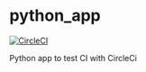 # python_app
[![CircleCI](https://dl.circleci.com/status-badge/img/circleci/9CE3gPn12ry6pheDkXygjA/nPgCoZ8VXE656TXNsCfMU/tree/main.svg?style=svg)](https://dl.circleci.com/status-badge/redirect/circleci/9CE3gPn12ry6pheDkXygjA/nPgCoZ8VXE656TXNsCfMU/tree/main)

Python app to test CI with CircleCi
